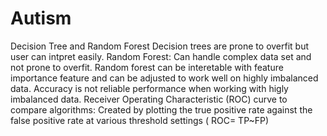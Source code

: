 # Autism
Decision Tree and Random Forest
Decision trees are prone to overfit but user can intpret easily. 
Random Forest: Can handle complex data set and not prone to overfit. Random forest can be interetable with feature importance feature and can be adjusted to work well on highly imbalanced data. 
Accuracy is not reliable performance when working with higly  imbalanced data.
Receiver Operating Characteristic (ROC) curve to compare algorithms: Created by plotting the true positive rate against the false positive rate at various threshold settings ( ROC= TP~FP)
